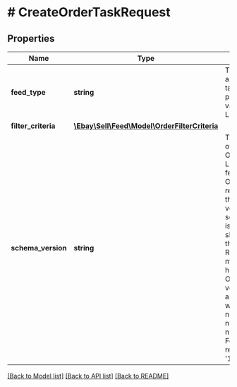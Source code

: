 # # CreateOrderTaskRequest

## Properties

Name | Type | Description | Notes
------------ | ------------- | ------------- | -------------
**feed_type** | **string** | The feed type associated with the task. The only presently supported value is LMS_ORDER_REPORT. | [optional]
**filter_criteria** | [**\Ebay\Sell\Feed\Model\OrderFilterCriteria**](OrderFilterCriteria.md) |  | [optional]
**schema_version** | **string** | The schema version of the LMS OrderReport. For the LMS_ORDER_REPORT feed type, see the OrderReport reference page to see the present schema version. The schemaVersion value is the version number shown at the top of the OrderReport page. Restriction: This value must be 1113 or higher. The OrderReport schema version is updated about every two weeks. All version numbers are odd numbers (even numbers are skipped). For example, the next release version after &#39;1113&#39; is &#39;1115&#39;. | [optional]

[[Back to Model list]](../../README.md#models) [[Back to API list]](../../README.md#endpoints) [[Back to README]](../../README.md)
